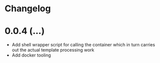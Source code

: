 # Changelog

# 0.0.4 (...)

* Add shell wrapper script for calling the container which in turn carries out
  the actual template processing work
* Add docker tooling
